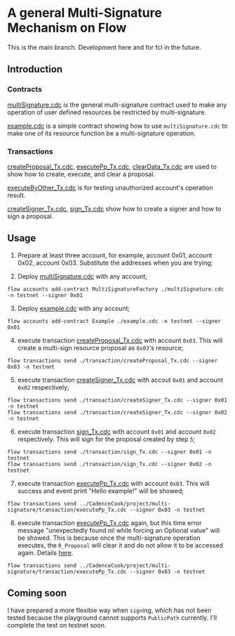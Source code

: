 # A general Multi-Signature Mechanism on Flow


This is the main branch. Development here and for fcl in the future.

## Introduction
### Contracts
[multiSignature.cdc](https://github.com/xiyu1984/CadenceCook/blob/main/project/multi-signature/multiSignature.cdc) is the general multi-signature contract used to make any operation of user defined resources be restricted by multi-signature. 

[example.cdc](https://github.com/xiyu1984/CadenceCook/blob/main/project/multi-signature/example.cdc) is a simple contract showing how to use `multiSignature.cdc` to make one of its resource function be a multi-signature operation. 


### Transactions
[createProposal_Tx.cdc](https://github.com/xiyu1984/CadenceCook/blob/main/project/multi-signature/transaction/createProposal_Tx.cdc), [executePp_Tx.cdc](https://github.com/xiyu1984/CadenceCook/blob/main/project/multi-signature/transaction/executePp_Tx.cdc), [clearData_Tx.cdc](https://github.com/xiyu1984/CadenceCook/blob/main/project/multi-signature/transaction/clearData_Tx.cdc) are used to show how to create, execute, and clear a proposal.

[executeByOther_Tx.cdc](https://github.com/xiyu1984/CadenceCook/blob/main/project/multi-signature/transaction/executeByOther_Tx.cdc) is for testing unauthorized account's operation result.

[createSigner_Tx.cdc](https://github.com/xiyu1984/CadenceCook/blob/main/project/multi-signature/transaction/createSigner_Tx.cdc), [sign_Tx.cdc](https://github.com/xiyu1984/CadenceCook/blob/main/project/multi-signature/transaction/sign_Tx.cdc) show how to create a signer and how to sign a proposal.


## Usage
1. Prepare at least three account, for example, account 0x01, account 0x02, account 0x03. Substitute the addresses when you are trying;

2. Deploy [multiSignature.cdc](https://github.com/xiyu1984/CadenceCook/blob/main/project/multi-signature/multiSignature.cdc) with any account;
```
flow accounts add-contract MultiSignatureFactory ./multiSignature.cdc -n testnet --signer 0x01
```

3. Deploy [example.cdc](https://github.com/xiyu1984/CadenceCook/blob/main/project/multi-signature/example.cdc) with any account;
```
flow accounts add-contract Example ./example.cdc -n testnet --signer 0x01
```

4. execute transaction [createProposal_Tx.cdc](https://github.com/xiyu1984/CadenceCook/blob/main/project/multi-signature/transaction/createProposal_Tx.cdc) with account `0x03`. This will create a multi-sign resource proposal as `0x03`'s resource;
```
flow transactions send ./transaction/createProposal_Tx.cdc --signer 0x03 -n testnet
```

5. execute transaction [createSigner_Tx.cdc](https://github.com/xiyu1984/CadenceCook/blob/main/project/multi-signature/transaction/createSigner_Tx.cdc) with accout `0x01` and account `0x02` respectively;
```
flow transactions send ./transaction/createSigner_Tx.cdc --signer 0x01 -n testnet
flow transactions send ./transaction/createSigner_Tx.cdc --signer 0x02 -n testnet
```

6. execute transaction [sign_Tx.cdc](https://github.com/xiyu1984/CadenceCook/blob/main/project/multi-signature/transaction/sign_Tx.cdc) with account `0x01` and account `0x02` respectively. This will sign for the proposal created by step `5`;
```
flow transactions send ./transaction/sign_Tx.cdc --signer 0x01 -n testnet
flow transactions send ./transaction/sign_Tx.cdc --signer 0x02 -n testnet
```

7. execute transaction [executePp_Tx.cdc](https://github.com/xiyu1984/CadenceCook/blob/main/project/multi-signature/transaction/executePp_Tx.cdc) with account `0x03`. This will success and event print "Hello example!" will be showed;
```
flow transactions send ../CadenceCook/project/multi-signature/transaction/executePp_Tx.cdc --signer 0x03 -n testnet
```

8. execute transaction [executePp_Tx.cdc](https://github.com/xiyu1984/CadenceCook/blob/main/project/multi-signature/transaction/executePp_Tx.cdc) again, but this time error message "unexpectedly found nil while forcing an Optional value" will be showed. This is because once the multi-signature operation executes, the `R_Proposal` will clear it and do not allow it to be accessed again. Details [here](https://github.com/xiyu1984/CadenceCook/blob/9da201e023bd6bafc09bcb1f93ec85591048d1e0/project/multi-signature/multiSignature.cdc#L100).
```
flow transactions send ../CadenceCook/project/multi-signature/transaction/executePp_Tx.cdc --signer 0x03 -n testnet
```


## Coming soon
I have prepared a more flexibie way when `sign`ing, which has not been tested because the playground cannot supports `PublicPath` currently.
I'll complete the test on testnet soon.
